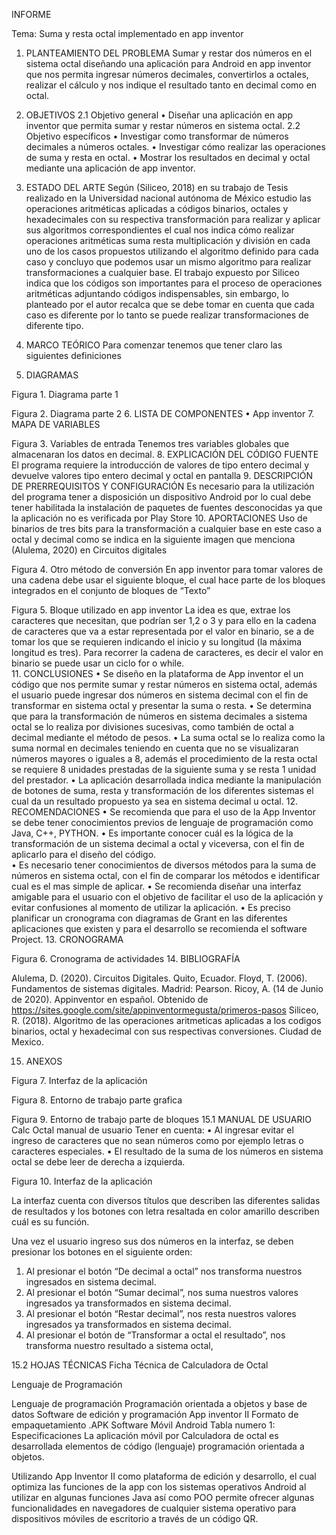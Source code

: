 INFORME

Tema: Suma y resta octal implementado en app inventor
1.	PLANTEAMIENTO DEL PROBLEMA
Sumar y restar dos números en el sistema octal diseñando una aplicación para Android en app inventor que nos permita ingresar números decimales, convertirlos a octales, realizar el cálculo y nos indique el resultado tanto en decimal como en octal.
2.	OBJETIVOS
2.1	Objetivo general
•	Diseñar una aplicación en app inventor que permita sumar y restar números en sistema octal.
2.2 Objetivo específicos
•	Investigar como transformar de números decimales a números octales.
•	Investigar cómo realizar las operaciones de suma y resta en octal.
•	Mostrar los resultados en decimal y octal mediante una aplicación de app inventor.
3.	ESTADO DEL ARTE
Según (Siliceo, 2018) en su trabajo de Tesis realizado en la Universidad nacional autónoma de México estudio las operaciones aritméticas aplicadas a códigos binarios, octales y hexadecimales con su respectiva transformación para realizar y aplicar sus algoritmos correspondientes el cual nos indica cómo realizar operaciones aritméticas suma resta multiplicación y división en cada uno de los casos propuestos utilizando el algoritmo definido para cada caso y concluyo que podemos usar un mismo algoritmo para realizar transformaciones a cualquier base.
El trabajo expuesto por Siliceo indica que los códigos son importantes para el proceso de operaciones aritméticas adjuntando códigos indispensables, sin embargo, lo planteado por el autor recalca que se debe tomar en cuenta que cada caso es diferente por lo tanto se puede realizar transformaciones de diferente tipo. 


4.	MARCO TEÓRICO
Para comenzar tenemos que tener claro las siguientes definiciones 
 
5.	DIAGRAMAS
 
Figura 1. Diagrama parte 1
 
Figura 2. Diagrama parte 2
6.	LISTA DE COMPONENTES
•	App inventor
7.	MAPA DE VARIABLES
 
Figura 3. Variables de entrada
Tenemos tres variables globales que almacenaran los datos en decimal.
8.	EXPLICACIÓN DEL CÓDIGO FUENTE
El programa requiere la introducción de valores de tipo entero decimal y devuelve valores tipo entero decimal y octal en pantalla
9.   DESCRIPCIÓN DE PRERREQUISITOS Y CONFIGURACIÓN
Es necesario para la utilización del programa tener a disposición un dispositivo Android por lo cual debe tener habilitada la instalación de paquetes de fuentes desconocidas ya que la aplicación no es verificada por Play Store
10.	APORTACIONES
Uso de binarios de tres bits para la transformación a cualquier base en este caso a octal y decimal como se indica en la siguiente imagen que menciona (Alulema, 2020) en Circuitos digitales
 
Figura 4. Otro método de conversión
En app inventor para tomar valores de una cadena debe usar el siguiente bloque, el cual hace parte de los bloques integrados en el conjunto de bloques de “Texto”
 
Figura 5. Bloque utilizado en app inventor
La idea es que, extrae los caracteres que necesitan, que podrían ser 1,2 o 3 y para ello en la cadena de caracteres que va a estar representada por el valor en binario, se a de tomar los que se requieren indicando el inicio y su longitud (la máxima longitud es tres). Para recorrer la cadena de caracteres, es decir el valor en binario se puede usar un ciclo for o while.  
11.	CONCLUSIONES
•	Se diseño en la plataforma de App inventor el un código que nos permite sumar y restar números en sistema octal, además el usuario puede ingresar dos números en sistema decimal con el fin de transformar en sistema octal y presentar la suma o resta. 
•	Se determina que para la transformación de números en sistema decimales a sistema octal se lo realiza por divisiones sucesivas, como también de octal a decimal mediante el método de pesos.
•	La suma octal se lo realiza como la suma normal en decimales teniendo en cuenta que no se visualizaran números mayores o iguales a 8, además el procedimiento de la resta octal se requiere 8 unidades prestadas de la siguiente suma y se resta 1 unidad del prestador.
•	La aplicación desarrollada indica mediante la manipulación de botones de suma, resta y transformación de los diferentes sistemas el cual da un resultado propuesto ya sea en sistema decimal u octal. 
12.	RECOMENDACIONES
•	Se recomienda que para el uso de la App Inventor se debe tener conocimientos previos de lenguaje de programación como Java, C++, PYTHON. 
•	Es importante conocer cuál es la lógica de la transformación de un sistema decimal a octal y viceversa, con el fin de aplicarlo para el diseño del código.  
•	Es necesario tener conocimientos de diversos métodos para la suma de números en sistema octal, con el fin de comparar los métodos e identificar cual es el mas simple de aplicar. 
•	Se recomienda diseñar una interfaz amigable para el usuario con el objetivo de facilitar el uso de la aplicación y evitar confusiones al momento de utilizar la aplicación. 
•	Es preciso planificar un cronograma con diagramas de Grant en las diferentes aplicaciones que existen y para el desarrollo se recomienda el software Project. 
13.	CRONOGRAMA
 
Figura 6. Cronograma de actividades
14.	BIBLIOGRAFÍA

Alulema, D. (2020). Circuitos Digitales. Quito, Ecuador.
Floyd, T. (2006). Fundamentos de sistemas digitales. Madrid: Pearson.
Ricoy, A. (14 de Junio de 2020). Appinventor en español. Obtenido de https://sites.google.com/site/appinventormegusta/primeros-pasos
Siliceo, R. (2018). Algoritmo de las operaciones aritmeticas aplicadas a los codigos binarios, octal y hexadecimal con sus respectivas conversiones. Ciudad de Mexico.

15.	ANEXOS
 
Figura 7. Interfaz de la aplicación
 
Figura 8. Entorno de trabajo parte grafica
 
Figura 9. Entorno de trabajo parte de bloques
15.1 MANUAL DE USUARIO
Calc Octal manual de usuario
Tener en cuenta:
•	Al ingresar evitar el ingreso de caracteres que no sean números como por ejemplo letras o caracteres especiales.
•	El resultado de la suma de los números en sistema octal se debe leer de derecha a izquierda.

 
Figura 10. Interfaz de la aplicación

La interfaz cuenta con diversos títulos que describen las diferentes salidas de resultados y los botones con letra resaltada en color amarillo describen cuál es su función.

Una vez el usuario ingreso sus dos números en la interfaz, se deben presionar los botones en el siguiente orden:

1.	Al presionar el botón “De decimal a octal” nos transforma nuestros ingresados en sistema decimal.
2.	Al presionar el botón “Sumar decimal”, nos suma nuestros valores ingresados ya transformados en sistema decimal. 
3.	Al presionar el botón “Restar decimal”, nos resta nuestros valores ingresados ya transformados en sistema decimal. 
4.	Al presionar el botón de “Transformar a octal el resultado”, nos transforma nuestro resultado a sistema octal,


15.2 HOJAS TÉCNICAS
Ficha Técnica de Calculadora de Octal

Lenguaje de Programación

Lenguaje de programación	Programación orientada a objetos y base de datos
Software de edición y programación	App inventor II
Formato de empaquetamiento	.APK
Software	Móvil Android
Tabla numero 1: Especificaciones
La aplicación móvil por Calculadora de octal es desarrollada elementos de código (lenguaje) programación orientada a objetos.

Utilizando App Inventor II como plataforma de edición y desarrollo, el cual optimiza las funciones de la app con los sistemas operativos Android al utilizar en algunas funciones Java así como POO permite ofrecer algunas funcionalidades en navegadores de cualquier sistema operativo para dispositivos móviles de escritorio a través de un código QR.
